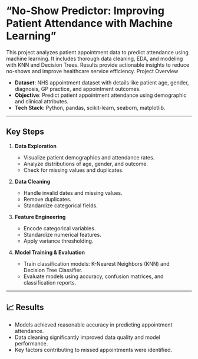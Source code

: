 # “No-Show Predictor: Improving Patient Attendance with Machine Learning”
This project analyzes patient appointment data to predict attendance using machine learning. It includes thorough data cleaning, EDA, and modeling with KNN and Decision Trees. Results provide actionable insights to reduce no-shows and improve healthcare service efficiency.
 Project Overview

- **Dataset**: NHS appointment dataset with details like patient age, gender, diagnosis, GP practice, and appointment outcomes.
- **Objective**: Predict patient appointment attendance using demographic and clinical attributes.
- **Tech Stack**: Python, pandas, scikit-learn, seaborn, matplotlib.

---

##  Key Steps

1. **Data Exploration**  
   - Visualize patient demographics and attendance rates.
   - Analyze distributions of age, gender, and outcome.
   - Check for missing values and duplicates.

2. **Data Cleaning**  
   - Handle invalid dates and missing values.
   - Remove duplicates.
   - Standardize categorical fields.

3. **Feature Engineering**  
   - Encode categorical variables.
   - Standardize numerical features.
   - Apply variance thresholding.

4. **Model Training & Evaluation**  
   - Train classification models: K-Nearest Neighbors (KNN) and Decision Tree Classifier.
   - Evaluate models using accuracy, confusion matrices, and classification reports.

---

## 📈 Results

- Models achieved reasonable accuracy in predicting appointment attendance.
- Data cleaning significantly improved data quality and model performance.
- Key factors contributing to missed appointments were identified.
